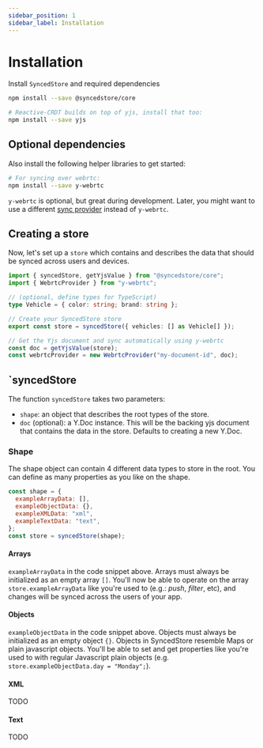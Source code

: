 ```yaml
---
sidebar_position: 1
sidebar_label: Installation
---
```


# Installation

Install `SyncedStore` and required dependencies

```bash
npm install --save @syncedstore/core

# Reactive-CRDT builds on top of yjs, install that too:
npm install --save yjs
```

## Optional dependencies

Also install the following helper libraries to get started:

```bash
# For syncing over webrtc:
npm install --save y-webrtc
```

`y-webrtc` is optional, but great during development. Later, you might want to use a different [sync provider](sync%20providers/introduction) instead of `y-webrtc`.

## Creating a store

Now, let's set up a `store` which contains and describes the data that should be synced across users and devices.

```typescript
import { syncedStore, getYjsValue } from "@syncedstore/core";
import { WebrtcProvider } from "y-webrtc";

// (optional, define types for TypeScript)
type Vehicle = { color: string; brand: string };

// Create your SyncedStore store
export const store = syncedStore({ vehicles: [] as Vehicle[] });

// Get the Yjs document and sync automatically using y-webrtc
const doc = getYjsValue(store);
const webrtcProvider = new WebrtcProvider("my-document-id", doc);
```

## `syncedStore

The function `syncedStore` takes two parameters:

- `shape`: an object that describes the root types of the store.
- `doc` (optional): a Y.Doc instance. This will be the backing yjs document that contains the data in the store. Defaults to creating a new Y.Doc.

### Shape

The shape object can contain 4 different data types to store in the root. You can define as many properties as you like on the shape.

```javascript
const shape = {
  exampleArrayData: [],
  exampleObjectData: {},
  exampleXMLData: "xml",
  exampleTextData: "text",
};
const store = syncedStore(shape);
```

#### Arrays

`exampleArrayData` in the code snippet above. Arrays must always be initialized as an empty array `[]`. You'll now be able to operate on the array `store.exampleArrayData` like you're used to (e.g.: _push_, _filter_, etc), and changes will be synced across the users of your app.

#### Objects

`exampleObjectData` in the code snippet above. Objects must always be initialized as an empty object `{}`. Objects in SyncedStore resemble Maps or plain javascript objects. You'll be able to set and get properties like you're used to with regular Javascript plain objects (e.g. `store.exampleObjectData.day = "Monday";`).

#### XML

TODO

#### Text

TODO

